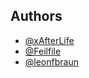 ## Authors
- [@xAfterLife](https://www.github.com/xAfterLife)
- [@Feilfile](https://www.github.com/Feilfile)
- [@leonfbraun](https://www.github.com/leonfbraun)

